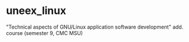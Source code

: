 # uneex_linux
"Technical aspects of GNU/Linux application software development" add. course (semester 9, CMC MSU)

